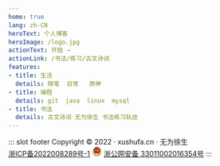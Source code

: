 ```yaml
---
home: true
lang: zh-CN
heroText: 个人博客
heroImage: /logo.jpg
actionText: 开始 →
actionLink: /书法/练习/古文诗词
features:
- title: 生活
  details: 随笔  日常	原神
- title: 编程
  details: git  java  linux  mysql
- title: 书法
  details: 古文诗词 无为徐生 书法练习轨迹
---
```


::: slot footer
Copyright © 2022 · xushufa.cn · 无为徐生 <br/>  [浙ICP备2022008289号-1]( http://beian.miit.gov.cn/ ) <img src="/ba.png" width="20"> [浙公网安备 33011002016354号]( http://www.beian.gov.cn/portal/registerSystemInfo?recordcode=33011002016354 ) 
:::

